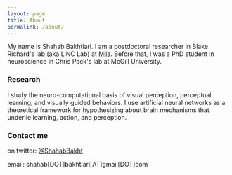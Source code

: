 ```yaml
---
layout: page
title: About
permalink: /about/
---
```


My name is Shahab Bakhtiari. I am a postdoctoral researcher in Blake Richard's lab (aka LiNC Lab) at [Mila](https://mila.quebec/en/). Before that, I was a PhD student in neuroscience in Chris Pack's lab at McGill University. 

### Research

I study the neuro-computational basis of visual perception, perceptual learning, and visually guided behaviors. I use artificial neural networks as a theoretical framework for hypothesizing about brain mechanisms that underlie learning, action, and perception. 

### Contact me

on twitter: [@ShahabBakht](https://twitter.com/shahabbakht?lang=en)


email: shahab[DOT]bakhtiari[AT]gmail[DOT]com
